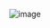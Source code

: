 ![image](https://user-images.githubusercontent.com/16296900/149595136-36726808-07c2-4489-aebb-119e04b9f54c.png)
